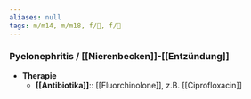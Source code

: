 ```yaml
---
aliases: null
tags: m/m14, m/m18, f/🍺, f/🍆
---
```

### Pyelonephritis / [[Nierenbecken]]-[[Entzündung]]
- **Therapie**
	- **[[Antibiotika]]**:: [[Fluorchinolone]], z.B. [[Ciprofloxacin]]